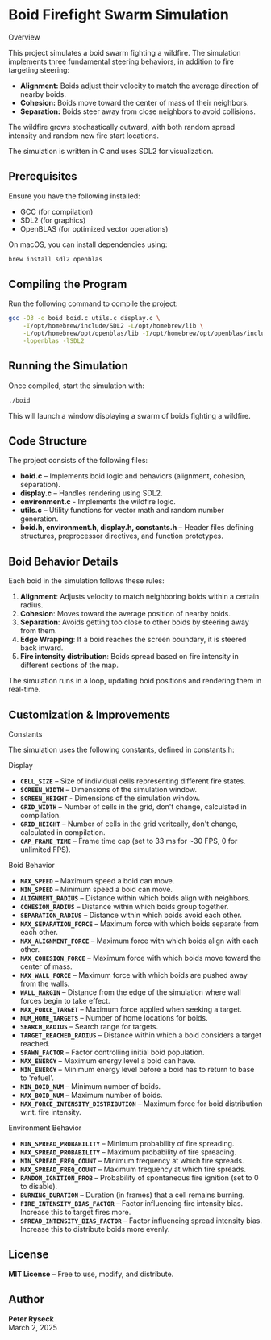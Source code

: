 # Boid Firefight Swarm Simulation

Overview

This project simulates a boid swarm fighting a wildfire. The simulation implements three fundamental steering behaviors, in addition to fire targeting steering:

*   **Alignment:** Boids adjust their velocity to match the average direction of nearby boids.
*   **Cohesion:** Boids move toward the center of mass of their neighbors.
*   **Separation:** Boids steer away from close neighbors to avoid collisions.

The wildfire grows stochastically outward, with both random spread intensity and random new fire start locations.

The simulation is written in C and uses SDL2 for visualization.

## Prerequisites

Ensure you have the following installed:

*   GCC (for compilation)
*   SDL2 (for graphics)
*   OpenBLAS (for optimized vector operations)

On macOS, you can install dependencies using:

```bash
brew install sdl2 openblas
```

## Compiling the Program

Run the following command to compile the project:

```bash
gcc -O3 -o boid boid.c utils.c display.c \
    -I/opt/homebrew/include/SDL2 -L/opt/homebrew/lib \
    -L/opt/homebrew/opt/openblas/lib -I/opt/homebrew/opt/openblas/include \
    -lopenblas -lSDL2
```

## Running the Simulation

Once compiled, start the simulation with:

```sh
./boid
```

This will launch a window displaying a swarm of boids fighting a wildfire.

## Code Structure

The project consists of the following files:
- **boid.c** – Implements boid logic and behaviors (alignment, cohesion, separation).
- **display.c** – Handles rendering using SDL2.
- **environment.c** - Implements the wildfire logic.
- **utils.c** – Utility functions for vector math and random number generation.
- **boid.h, environment.h, display.h, constants.h** – Header files defining structures, preprocessor directives, and function prototypes.

## Boid Behavior Details

Each boid in the simulation follows these rules:
1. **Alignment**: Adjusts velocity to match neighboring boids within a certain radius.
2. **Cohesion**: Moves toward the average position of nearby boids.
3. **Separation**: Avoids getting too close to other boids by steering away from them.
4. **Edge Wrapping**: If a boid reaches the screen boundary, it is steered back inward.
5. **Fire intensity distribution**: Boids spread based on fire intensity in different sections of the map.

The simulation runs in a loop, updating boid positions and rendering them in real-time.

## Customization & Improvements

Constants

The simulation uses the following constants, defined in constants.h:

Display

- **`CELL_SIZE`** – Size of individual cells representing different fire states.
- **`SCREEN_WIDTH`** – Dimensions of the simulation window.
- **`SCREEN_HEIGHT`** - Dimensions of the simulation window.
- **`GRID_WIDTH`**  – Number of cells in the grid, don't change, calculated in compilation.
- **`GRID_HEIGHT`**  – Number of cells in the grid veritcally, don't change, calculated in compilation.
- **`CAP_FRAME_TIME`** – Frame time cap (set to 33 ms for ~30 FPS, 0 for unlimited FPS).

Boid Behavior

- **`MAX_SPEED`** – Maximum speed a boid can move.
- **`MIN_SPEED`** – Minimum speed a boid can move.
- **`ALIGNMENT_RADIUS`** – Distance within which boids align with neighbors.
- **`COHESION_RADIUS`** – Distance within which boids group together.
- **`SEPARATION_RADIUS`** – Distance within which boids avoid each other.
- **`MAX_SEPARATION_FORCE`** – Maximum force with which boids separate from each other.
- **`MAX_ALIGNMENT_FORCE`** – Maximum force with which boids align with each other.
- **`MAX_COHESION_FORCE`** – Maximum force with which boids move toward the center of mass.
- **`MAX_WALL_FORCE`** – Maximum force with which boids are pushed away from the walls.
- **`WALL_MARGIN`** – Distance from the edge of the simulation where wall forces begin to take effect.
- **`MAX_FORCE_TARGET`** – Maximum force applied when seeking a target.
- **`NUM_HOME_TARGETS`** – Number of home locations for boids.
- **`SEARCH_RADIUS`** – Search range for targets.
- **`TARGET_REACHED_RADIUS`** – Distance within which a boid considers a target reached.
- **`SPAWN_FACTOR`** – Factor controlling initial boid population.
- **`MAX_ENERGY`** – Maximum energy level a boid can have.
- **`MIN_ENERGY`** – Minimum energy level before a boid has to return to base to 'refuel'.
- **`MIN_BOID_NUM`** – Minimum number of boids.
- **`MAX_BOID_NUM`** – Maximum number of boids.
- **`MAX_FORCE_INTENSITY_DISTRIBUTION`** – Maximum force for boid distribution w.r.t. fire intensity.

Environment Behavior

- **`MIN_SPREAD_PROBABILITY`** – Minimum probability of fire spreading.
- **`MAX_SPREAD_PROBABILITY`** – Maximum probability of fire spreading.
- **`MIN_SPREAD_FREQ_COUNT`** – Minimum frequency at which fire spreads.
- **`MAX_SPREAD_FREQ_COUNT`** – Maximum frequency at which fire spreads.
- **`RANDOM_IGNITION_PROB`** – Probability of spontaneous fire ignition (set to 0 to disable).
- **`BURNING_DURATION`** – Duration (in frames) that a cell remains burning.
- **`FIRE_INTENSITY_BIAS_FACTOR`** – Factor influencing fire intensity bias. Increase this to target fires more.
- **`SPREAD_INTENSITY_BIAS_FACTOR`** – Factor influencing spread intensity bias. Increase this to distribute boids more evenly.

## License

**MIT License** – Free to use, modify, and distribute.

## Author

**Peter Ryseck**  
March 2, 2025
